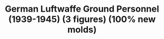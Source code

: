 ---
layout: product
title: "German Luftwaffe Ground Personnel (1939-1945) (3 figures) (100% new molds)"
price: "TBA" 
desc: "N/A"
img_path: "/assets/img/ICM 32109.webp"
brand: "N/A"
available: false
special_offer: false
new: false
soon: false
cat: "010000"
subcat: "013600"
subsubcat: "0N/A"
sifra: "ICM 32109"
popular: false
---